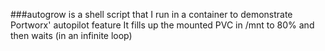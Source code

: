 ###autogrow is a shell script that I run in a container to demonstrate Portworx' autopilot feature
It fills up the mounted PVC in /mnt to 80% and then waits (in an infinite loop)
